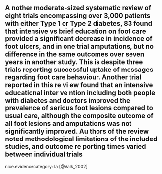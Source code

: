 A nother moderate-sized systematic review of eight trials encompassing over 3,000 patients with either Type 1 or Type 2 diabetes, 83 found that intensive vs brief education on foot care provided a significant decrease in incidence of foot ulcers, and in one trial amputations, but no difference in the same outcomes over seven years in another study. This is despite three trials reporting successful uptake of messages regarding foot care behaviour. Another trial reported in this re vi ew found that an intensive educational inter ve ntion including both people with diabetes and doctors improved the prevalence of serious foot lesions compared to usual care, although the composite outcome of all foot lesions and amputations was not significantly improved. Au thors of the review noted methodological limitations of the included studies, and outcome re porting times varied between individual trials
---
 nice.evidencecategory: Ia
[@Valk_2002]
